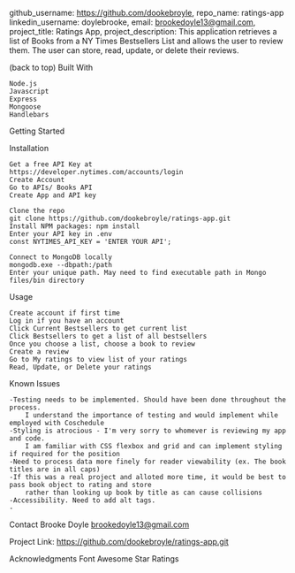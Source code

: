 github_username: https://github.com/dookebroyle,
repo_name: ratings-app
linkedin_username: doylebrooke, 
email: brookedoyle13@gmail.com,
project_title: Ratings App,
project_description: 
This application retrieves a list of Books from a NY Times Bestsellers List and allows the user to review them.
The user can store, read, update, or delete their reviews. 


(back to top)
Built With

    Node.js
    Javascript
    Express
    Mongoose
    Handlebars

Getting Started

Installation

    Get a free API Key at 
    https://developer.nytimes.com/accounts/login
    Create Account
    Go to APIs/ Books API
    Create App and API key

    Clone the repo
    git clone https://github.com/dookebroyle/ratings-app.git
    Install NPM packages: npm install
    Enter your API key in .env
    const NYTIMES_API_KEY = 'ENTER YOUR API';

    Connect to MongoDB locally
    mongodb.exe --dbpath:/path
    Enter your unique path. May need to find executable path in Mongo files/bin directory

Usage

    Create account if first time
    Log in if you have an account
    Click Current Bestsellers to get current list
    Click Bestsellers to get a list of all bestsellers
    Once you choose a list, choose a book to review
    Create a review
    Go to My ratings to view list of your ratings
    Read, Update, or Delete your ratings


Known Issues

    -Testing needs to be implemented. Should have been done throughout the process. 
        I understand the importance of testing and would implement while employed with Coschedule
    -Styling is atrocious - I'm very sorry to whomever is reviewing my app and code. 
        I am familiar with CSS flexbox and grid and can implement styling if required for the position
    -Need to process data more finely for reader viewability (ex. The book titles are in all caps)
    -If this was a real project and alloted more time, it would be best to pass book object to rating and store
        rather than looking up book by title as can cause collisions
    -Accessibility. Need to add alt tags.
    -





Contact
Brooke Doyle 
brookedoyle13@gmail.com

Project Link: https://github.com/dookebroyle/ratings-app.git


Acknowledgments 
Font Awesome Star Ratings

